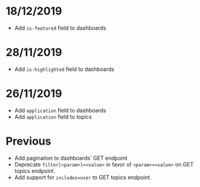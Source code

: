 # 18/12/2019
- Add `is-featured` field to dashboards

# 28/11/2019
- Add `is-highlighted` field to dashboards

# 26/11/2019
- Add `application` field to dashboards
- Add `application` field to topics

# Previous
- Add pagination to dashboards' GET endpoint
- Deprecate `filter[<param>]=<value>` in favor of `<param>=<value>` on GET topics endpoint.
- Add support for `includes=user` to GET topics endpoint.
